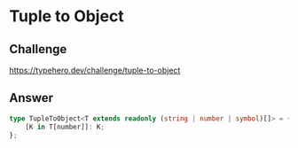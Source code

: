 # Tuple to Object

## Challenge

https://typehero.dev/challenge/tuple-to-object

## Answer

```ts
type TupleToObject<T extends readonly (string | number | symbol)[]> = {
	[K in T[number]]: K;
};
```